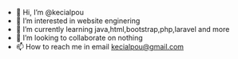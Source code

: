 - 👋 Hi, I’m @kecialpou
- 👀 I’m interested in website enginering
- 🌱 I’m currently learning java,html,bootstrap,php,laravel and more
- 💞️ I’m looking to collaborate on nothing
- 📫 How to reach me in email kecialpou@gmail.com

<!---
kecialpou/kecialpou is a ✨ special ✨ repository because its `README.md` (this file) appears on your GitHub profile.
You can click the Preview link to take a look at your changes.
--->
